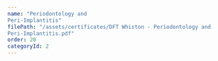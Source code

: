 ```yaml
---
name: "Periodontology and
Peri-Implantitis"
filePath: "/assets/certificates/DFT Whiston - Periodontology and
Peri-Implantitis.pdf"
order: 20
categoryId: 2
---
```

